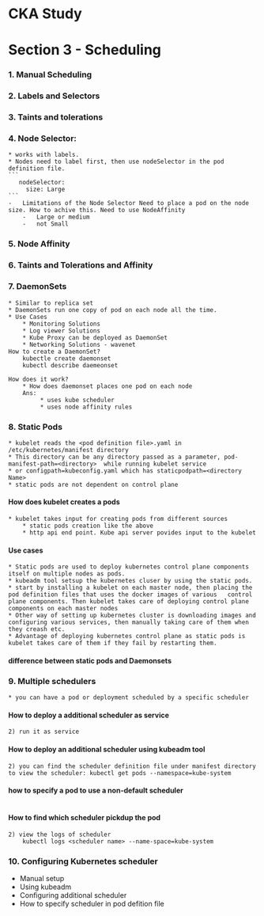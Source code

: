 # CKA Study

# Section 3 - Scheduling

### 1.  Manual Scheduling
### 2.  Labels and Selectors
### 3.  Taints and tolerations
### 4.  Node Selector: 
	* works with labels. 
	* Nodes need to label first, then use nodeSelector in the pod definition file. 
	```
	   nodeSelector: 
	     size: Large
	```
    -   Limitations of the Node Selector Need to place a pod on the node size. How to achive this. Need to use NodeAffinity
        -   Large or medium
        -   not Small
### 5. Node Affinity
### 6. Taints and Tolerations and Affinity
### 7. DaemonSets
	* Similar to replica set
	* DaemonSets run one copy of pod on each node all the time. 
 	* Use Cases
		* Monitoring Solutions
		* Log viewer Solutions
		* Kube Proxy can be deployed as DaemonSet
		* Networking Solutions - wavenet
	How to create a DaemonSet?
		kubectle create daemonset 
		kubectl describe daemeonset
		
	How does it work?
		* How does daemonset places one pod on each node
		Ans: 
		     * uses kube scheduler
		     * uses node affinity rules
### 8. Static Pods
	* kubelet reads the <pod definition file>.yaml in /etc/kubernetes/manifest directory
	* This directory can be any directory passed as a parameter, pod-manifest-path=<directory>  while running kubelet service 
	* or configpath=kubeconfig.yaml which has staticpodpath=<directory Name>
	* static pods are not dependent on control plane
#### How does kubelet creates a pods
	* kubelet takes input for creating pods from different sources
		* static pods creation like the above
		* http api end point. Kube api server povides input to the kubelet
#### Use cases
	* Static pods are used to deploy kubernetes control plane components itself on multiple nodes as pods.
	* kubeadm tool setsup the kubernetes cluser by using the static pods.
	* start by installing a kubelet on each master node, then placing the pod definition files that uses the docker images of various   control plane components. Then kubelet takes care of deploying control plane components on each master nodes
	* Other way of setting up kubernetes cluster is downloading images and configuring various services, then manually taking care of them when they creash etc. 
	* Advantage of deploying kubernetes control plane as static pods is kubelet takes care of them if they fail by restarting them. 
#### difference between static pods and Daemonsets

### 9. Multiple schedulers
```* kubernetes cluser can have multiple schedulers
* you can have a pod or deployment scheduled by a specific scheduler
```
#### How to deploy a additional scheduler as service
```1) download the binary from <>
2) run it as service
```
#### How to deploy an additional scheduler using kubeadm tool
```1) kubeadm tool deploy the scheduler as pod
2) you can find the scheduler definition file under manifest directory
to view the scheduler: kubectl get pods --namespace=kube-system
```
#### how to specify a pod to use a non-default scheduler
``` * specify  schedulerName: <custom scheduler Name> in pod specification
```
#### How to find which scheduler pickdup the pod
```1)  kubectl get events -- and look for scheduler events
2) view the logs of scheduler
    kubectl logs <scheduler name> --name-space=kube-system
```
### 10. Configuring Kubernetes scheduler
* Manual setup
* Using kubeadm
* Configuring additional scheduler
* How to specify scheduler in pod defition file

